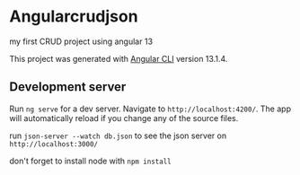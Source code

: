 # Angularcrudjson

my first CRUD project using angular 13 

This project was generated with [Angular CLI](https://github.com/angular/angular-cli) version 13.1.4.

## Development server

Run `ng serve` for a dev server. Navigate to `http://localhost:4200/`. The app will automatically reload if you change any of the source files.

run `json-server --watch db.json` to see the json server on `http://localhost:3000/`

don't forget to install node with `npm install`
